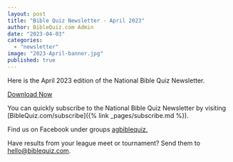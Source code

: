 ```yaml
---
layout: post
title: "Bible Quiz Newsletter - April 2023"
author: BibleQuiz.com Admin
date: "2023-04-03"
categories: 
  - "newsletter"
image: "2023-April-banner.jpg"
published: true
---
```


Here is the April 2023 edition of the National Bible Quiz Newsletter.

<a href="{% link assets/2023/2023-April.pdf %}" class="button is-primary">Download Now</a>

You can quickly subscribe to the National Bible Quiz Newsletter by visiting [BibleQuiz.com/subscribe]({% link _pages/subscribe.md %}).

Find us on Facebook under groups [agbiblequiz.](https://www.facebook.com/groups/agbiblequiz)

Have results from your league meet or tournament? Send them to [hello@biblequiz.com](mailto:hello@biblequiz.com).
